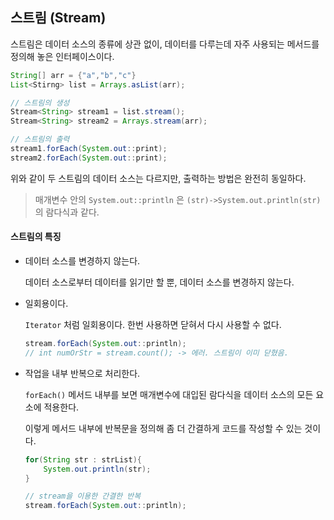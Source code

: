 ## 스트림 (Stream)

스트림은 데이터 소스의 종류에 상관 없이, 데이터를 다루는데 자주 사용되는 메서드를 정의해 놓은 인터페이스이다.

````java
String[] arr = {"a","b","c"}
List<Stirng> list = Arrays.asList(arr);

// 스트림의 생성
Stream<String> stream1 = list.stream();
Stream<String> stream2 = Arrays.stream(arr);

// 스트림의 출력
stream1.forEach(System.out::print);
stream2.forEach(System.out::print);
````

위와 같이 두 스트림의 데이터 소스는 다르지만, 출력하는 방법은 완전히 동일하다.

> 매개변수 안의 `System.out::println` 은 `(str)->System.out.println(str)` 의 람다식과 같다.

#### 스트림의 특징

- 데이터 소스를 변경하지 않는다.

  데이터 소스로부터 데이터를 읽기만 할 뿐, 데이터 소스를 변경하지 않는다.

- 일회용이다.

  `Iterator` 처럼 일회용이다. 한번 사용하면 닫혀서 다시 사용할 수 없다.

  ````java
  stream.forEach(System.out::println);
  // int numOrStr = stream.count(); -> 에러. 스트림이 이미 닫혔음.
  ````

- 작업을 내부 반복으로 처리한다.

  `forEach()` 메서드 내부를 보면 매개변수에 대입된 람다식을 데이터 소스의 모든 요소에 적용한다.

  이렇게 메서드 내부에 반복문을 정의해 좀 더 간결하게 코드를 작성할 수 있는 것이다.

  ````java
  for(String str : strList){
      System.out.println(str);
  }
  
  // stream을 이용한 간결한 반복
  stream.forEach(System.out::println);
  ````

  

